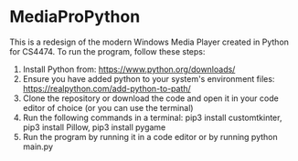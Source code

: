# MediaProPython

This is a redesign of the modern Windows Media Player created in Python for CS4474. To run the program, follow these steps:

1. Install Python from: https://www.python.org/downloads/
2. Ensure you have added python to your system's environment files: https://realpython.com/add-python-to-path/
3. Clone the repository or download the code and open it in your code editor of choice (or you can use the terminal)
4. Run the following commands in a terminal: pip3 install customtkinter, pip3 install Pillow, pip3 install pygame
5. Run the program by running it in a code editor or by running python main.py
